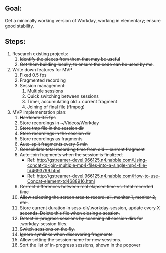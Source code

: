 ## Goal:

Get a minimally working version of Workday, working in elementary; ensure good stability.

## Steps:

1. Research existing projects:
    1. ~~Identify the pieces from them that may be useful~~
    2. ~~Get them building locally, to ensure the code can be used by me~~.
2. Write down features for MVP
    1. Fixed 0.5 fps
    2. Fragmented recording
    3. Session management:
        1. Multiple sessions
        2. Quick switching between sessions
        3. Timer, accumulating old + current fragment
        4. Joining of final file (ffmpeg)
3. MVP implementation plan:
    1. ~~Hardcode 0.5 fps~~
    2. ~~Store recordings in \~/Videos/Workday~~
    2. ~~Store tmp file in the session dir~~
    3. ~~Store recordings in the session dir~~
    4. ~~Store recordings as fragments~~
    5. ~~Auto-split fragments every 5 min~~
    6. ~~Consolidate total recording time from old + current fragment~~
    7. ~~Auto-join fragments when the session is finalized.~~
        * Ref: http://gstreamer-devel.966125.n4.nabble.com/Using-concat-to-join-multiple-mp4-files-into-a-single-mp4-file-td4693799.html
        * Ref: http://gstreamer-devel.966125.n4.nabble.com/How-to-use-Concat-element-td4688916.html
    8. ~~Correct differences between real elapsed time vs. total recorded time~~
    9. ~~Allow selecting the screen area to record: all, monitor 1, monitor 2, etc.~~.
    10. ~~Store current duration in sess-dir/.workday-session, update every X seconds. Delete this file when closing a session.~~
    11. ~~Detect in-progress sessions by scanning all session dirs for .workday-session files.~~
    12. ~~Switch sessions on the fly.~~
    13. ~~Ignore symlinks when discovering fragments~~
    14. ~~Allow setting the session name for new sessions~~.
    15. Sort the list of in-progress sessions, shown in the popover
